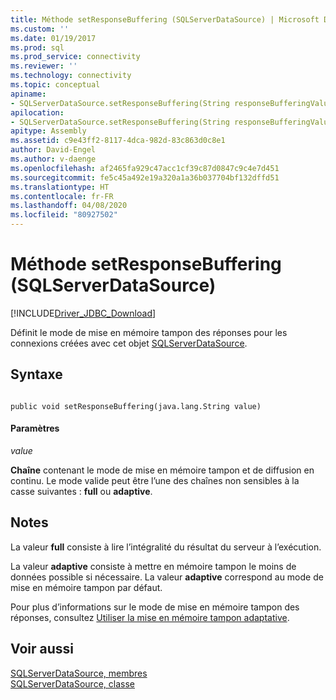 ```yaml
---
title: Méthode setResponseBuffering (SQLServerDataSource) | Microsoft Docs
ms.custom: ''
ms.date: 01/19/2017
ms.prod: sql
ms.prod_service: connectivity
ms.reviewer: ''
ms.technology: connectivity
ms.topic: conceptual
apiname:
- SQLServerDataSource.setResponseBuffering(String responseBufferingValue)
apilocation:
- SQLServerDataSource.setResponseBuffering(String responseBufferingValue)
apitype: Assembly
ms.assetid: c9e43ff2-8117-4dca-982d-83c863d0c8e1
author: David-Engel
ms.author: v-daenge
ms.openlocfilehash: af2465fa929c47acc1cf39c87d0847c9c4e7d451
ms.sourcegitcommit: fe5c45a492e19a320a1a36b037704bf132dffd51
ms.translationtype: HT
ms.contentlocale: fr-FR
ms.lasthandoff: 04/08/2020
ms.locfileid: "80927502"
---
```

# <a name="setresponsebuffering-method-sqlserverdatasource"></a>Méthode setResponseBuffering (SQLServerDataSource)
[!INCLUDE[Driver_JDBC_Download](../../../includes/driver_jdbc_download.md)]

  Définit le mode de mise en mémoire tampon des réponses pour les connexions créées avec cet objet [SQLServerDataSource](../../../connect/jdbc/reference/sqlserverdatasource-class.md).  
  
## <a name="syntax"></a>Syntaxe  
  
```  
  
public void setResponseBuffering(java.lang.String value)  
```  
  
#### <a name="parameters"></a>Paramètres  
 *value*  
  
 **Chaîne** contenant le mode de mise en mémoire tampon et de diffusion en continu. Le mode valide peut être l’une des chaînes non sensibles à la casse suivantes : **full** ou **adaptive**.  
  
## <a name="remarks"></a>Notes  
 La valeur **full** consiste à lire l’intégralité du résultat du serveur à l’exécution.  
  
 La valeur **adaptive** consiste à mettre en mémoire tampon le moins de données possible si nécessaire. La valeur **adaptive** correspond au mode de mise en mémoire tampon par défaut.  
  
 Pour plus d’informations sur le mode de mise en mémoire tampon des réponses, consultez [Utiliser la mise en mémoire tampon adaptative](../../../connect/jdbc/using-adaptive-buffering.md).  
  
## <a name="see-also"></a>Voir aussi  
 [SQLServerDataSource, membres](../../../connect/jdbc/reference/sqlserverdatasource-members.md)   
 [SQLServerDataSource, classe](../../../connect/jdbc/reference/sqlserverdatasource-class.md)  
  
  
